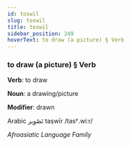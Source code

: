 ```yaml
---
id: toswil
slug: toswil
title: toswil
sidebar_position: 249
hoverText: to draw (a picture) § Verb
---
```


### to draw (a picture) § Verb

**Verb**: to draw

**Noun**: a drawing/picture

**Modifier**: drawn

Arabic تَصْوِير taṣwīr /tasˤ.wiːr/

*Afroasiatic Language Family*